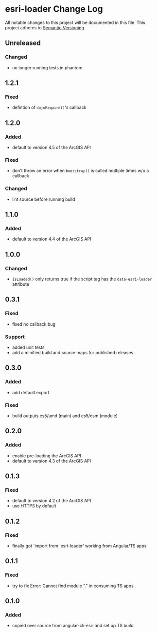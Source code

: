 # esri-loader Change Log
All notable changes to this project will be documented in this file.
This project adheres to [Semantic Versioning](http://semver.org/).

## Unreleased

### Changed
- no longer running tests in phantom

## 1.2.1

### Fixed
- defintion of `dojoRequire()`'s callback

## 1.2.0

### Added
- default to version 4.5 of the ArcGIS API

### Fixed
- don't throw an error when `bootstrap()` is called multiple times w/o a callback

### Changed
- lint source before running build

## 1.1.0

### Added
- default to version 4.4 of the ArcGIS API

## 1.0.0

### Changed
- `isLoaded()` only returns true if the script tag has the `data-esri-loader` attribute

## 0.3.1

### Fixed
- fixed no callback bug

### Support
- added unit tests
- add a minified build and source maps for published releases

## 0.3.0

### Added
- add default export

### Fixed
- build outputs es5/umd (main) and es5/esm (module)

## 0.2.0

### Added
- enable pre-loading the ArcGIS API
- default to version 4.3 of the ArcGIS API

## 0.1.3

### Fixed
- default to version 4.2 of the ArcGIS API
- use HTTPS by default

## 0.1.2

### Fixed
- finally got `import from 'esri-loader' working from Angular/TS apps

## 0.1.1

### Fixed
- try to fix Error: Cannot find module "." in consuming TS apps

## 0.1.0

### Added
- copied over source from angular-cli-esri and set up TS build
